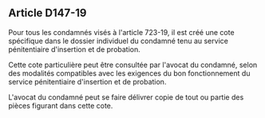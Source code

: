 Article D147-19
----
Pour tous les condamnés visés à l'article 723-19, il est créé une cote
spécifique dans le dossier individuel du condamné tenu au service pénitentiaire
d'insertion et de probation.

Cette cote particulière peut être consultée par l'avocat du condamné, selon des
modalités compatibles avec les exigences du bon fonctionnement du service
pénitentiaire d'insertion et de probation.

L'avocat du condamné peut se faire délivrer copie de tout ou partie des pièces
figurant dans cette cote.

